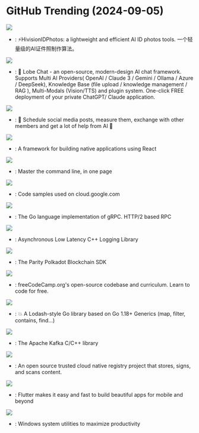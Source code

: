 # GitHub Trending (2024-09-05)

![](https://img.shields.io/badge/Python-New%201-green?style=flat-square&logo=appveyor)
- [](https://github.comundefined): ⚡️HivisionIDPhotos: a lightweight and efficient AI ID photos tools. 一个轻量级的AI证件照制作算法。

![](https://img.shields.io/badge/TypeScript-New%20752-green?style=flat-square&logo=appveyor)
- [](https://github.comundefined): 🤯 Lobe Chat - an open-source, modern-design AI chat framework. Supports Multi AI Providers( OpenAI / Claude 3 / Gemini / Ollama / Azure / DeepSeek), Knowledge Base (file upload / knowledge management / RAG ), Multi-Modals (Vision/TTS) and plugin system. One-click FREE deployment of your private ChatGPT/ Claude application.

![](https://img.shields.io/badge/TypeScript-New%20338-green?style=flat-square&logo=appveyor)
- [](https://github.comundefined): 📨 Schedule social media posts, measure them, exchange with other members and get a lot of help from AI 🚀

![](https://img.shields.io/badge/C%2B%2B-New%2028-green?style=flat-square&logo=appveyor)
- [](https://github.comundefined): A framework for building native applications using React

![](https://img.shields.io/badge/none-New%2052-green?style=flat-square&logo=appveyor)
- [](https://github.comundefined): Master the command line, in one page

![](https://img.shields.io/badge/Jupyter%20Notebook-New%203-green?style=flat-square&logo=appveyor)
- [](https://github.comundefined): Code samples used on cloud.google.com

![](https://img.shields.io/badge/Go-New%203-green?style=flat-square&logo=appveyor)
- [](https://github.comundefined): The Go language implementation of gRPC. HTTP/2 based RPC

![](https://img.shields.io/badge/C%2B%2B-New%208-green?style=flat-square&logo=appveyor)
- [](https://github.comundefined): Asynchronous Low Latency C++ Logging Library

![](https://img.shields.io/badge/Rust-New%205-green?style=flat-square&logo=appveyor)
- [](https://github.comundefined): The Parity Polkadot Blockchain SDK

![](https://img.shields.io/badge/TypeScript-New%20192-green?style=flat-square&logo=appveyor)
- [](https://github.comundefined): freeCodeCamp.org's open-source codebase and curriculum. Learn to code for free.

![](https://img.shields.io/badge/Go-New%2014-green?style=flat-square&logo=appveyor)
- [](https://github.comundefined): 💥 A Lodash-style Go library based on Go 1.18+ Generics (map, filter, contains, find...)

![](https://img.shields.io/badge/C-New%2020-green?style=flat-square&logo=appveyor)
- [](https://github.comundefined): The Apache Kafka C/C++ library

![](https://img.shields.io/badge/Go-New%2010-green?style=flat-square&logo=appveyor)
- [](https://github.comundefined): An open source trusted cloud native registry project that stores, signs, and scans content.

![](https://img.shields.io/badge/Dart-New%2044-green?style=flat-square&logo=appveyor)
- [](https://github.comundefined): Flutter makes it easy and fast to build beautiful apps for mobile and beyond

![](https://img.shields.io/badge/C%23-New%2070-green?style=flat-square&logo=appveyor)
- [](https://github.comundefined): Windows system utilities to maximize productivity

